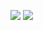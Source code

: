 
<p align="center">
  
![](https://img1.picmix.com/output/pic/normal/0/4/9/0/11590940_f6718.gif)
![](https://img1.picmix.com/output/pic/normal/0/6/9/0/11590960_1d009.gif)








<!--
**deathdelivery/deathdelivery** is a ✨ _special_ ✨ repository because its `README.md` (this file) appears on your GitHub profile.

Here are some ideas to get you started:

- 🔭 I’m currently working on ...
- 🌱 I’m currently learning ...
- 👯 I’m looking to collaborate on ...
- 🤔 I’m looking for help with ...
- 💬 Ask me about ...
- 📫 How to reach me: ...
- 😄 Pronouns: ...
- ⚡ Fun fact: ...
-->
